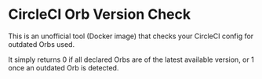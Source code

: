 # CircleCI Orb Version Check

This is an unofficial tool (Docker image) that checks your CircleCI config for outdated Orbs used.


It simply returns 0 if all declared Orbs are of the latest available version, or 1 once an outdated Orb is detected.
